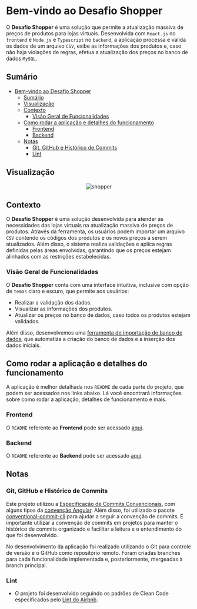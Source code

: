 # Bem-vindo ao Desafio Shopper

O __Desafio Shopper__ é uma solução que permite a atualização massiva de preços de produtos para lojas virtuais. Desenvolvida com `React.js` no `frontend` e `Node.js` e `Typescript` no `backend`, a aplicação processa e valida os dados de um arquivo `CSV`, exibe as informações dos produtos e, caso não haja violações de regras, efetua a atualização dos preços no banco de dados `MySQL`.

## Sumário

- [Bem-vindo ao Desafio Shopper](#bem-vindo-ao-desafio-shopper)
  - [Sumário](#sumário)
  - [Visualização](#visualização)
  - [Contexto](#contexto)
    - [Visão Geral de Funcionalidades](#visão-geral-de-funcionalidades)
  - [Como rodar a aplicação e detalhes do funcionamento](#como-rodar-a-aplicação-e-detalhes-do-funcionamento)
    - [Frontend](#frontend)
    - [Backend](#backend)
  - [Notas](#notas)
    - [Git, GitHub e Histórico de Commits](#git-github-e-histórico-de-commits)
    - [Lint](#lint)

## Visualização

<!-- **Visualização:** -->

<div align="center">

![shopper](https://github.com/imsamuelcovalero/Desafio_Shopper/assets/98184355/d5c1da78-cdeb-40ee-9be5-23663b7afd1d)

</div>

## Contexto

O __Desafio Shopper__ é uma solução desenvolvida para atender às necessidades das lojas virtuais na atualização massiva de preços de produtos. Através da ferramenta, os usuários podem importar um arquivo `CSV` contendo os códigos dos produtos e os novos preços a serem atualizados. Além disso, o sistema realiza validações e aplica regras definidas pelas áreas envolvidas, garantindo que os preços estejam alinhados com as restrições estabelecidas.

### Visão Geral de Funcionalidades

O __Desafio Shopper__ conta com uma interface intuitiva, inclusive com opção de `temas` claro e escuro, que permite aos usuários:

- Realizar a validação dos dados.
- Visualizar as informações dos produtos.
- Atualizar os preços no banco de dados, caso todos os produtos estejam validados.

Além disso, desenvolvemos uma [ferramenta de importação de banco de dados](backend/src/services/DatabaseImportService/README_ImportSQL.md), que automatiza a criação do banco de dados e a inserção dos dados iniciais.

## Como rodar a aplicação e detalhes do funcionamento

A aplicação é melhor detalhada nos `README` de cada parte do projeto, que podem ser acessados nos links abaixo. Lá você encontrará informações sobre como rodar a aplicação, detalhes de funcionamento e mais.

### Frontend

O `README` referente ao __Frontend__ pode ser acessado [aqui](frontend/README.md).

### Backend

O `README` referente ao __Backend__ pode ser acessado [aqui](backend/README.md).

## Notas

### Git, GitHub e Histórico de Commits

Este projeto utilizou a [Especificação de Commits Convencionais](https://www.conventionalcommits.org/en/v1.0.0/), com alguns tipos da [convenção Angular](https://github.com/angular/angular/blob/22b96b9/CONTRIBUTING.md#-commit-message-guidelines). Além disso, foi utilizado o pacote [conventional-commit-cli](https://www.npmjs.com/package/conventional-commit-cli) para ajudar a seguir a convenção de commits. É importante utilizar a convenção de commits em projetos para manter o histórico de commits organizado e facilitar a leitura e o entendimento do que foi desenvolvido.

No desenvolvimento da aplicação foi realizado utilizando o Git para controle de versão e o GitHub como repositório remoto. Foram criadas branches para cada funcionalidade implementada e, posteriormente, mergeadas à branch principal.

### Lint

- O projeto foi desenvolvido seguindo os padrões de Clean Code especificados pelo [Lint do Airbnb](https://github.com/airbnb/javascript).
